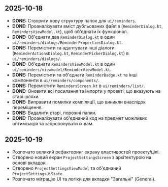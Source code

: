 ## 2025-10-18

- **DONE:** Створити нову структуру папок для `ui/reminders`.
- **DONE:** Проаналізувати вміст дубльованих файлів (`ReminderDialog.kt`, `RemindersViewModel.kt`), щоб об'єднати їх функціонал.
- **DONE:** Об'єднати два `ReminderDialog.kt` в один `ui/reminders/dialogs/ReminderPropertiesDialog.kt`.
- **DONE:** Перемістити та адаптувати інші діалоги (`ReminderActionsDialog.kt`, `ReminderPickerDialog.kt`) в `ui/reminders/dialogs/`.
- **DONE:** Об'єднати `RemindersViewModel.kt` в один `ui/reminders/viewmodel/ReminderViewModel.kt`.
- **DONE:** Перемістити та об'єднати `ReminderBadge.kt` та інші компоненти в `ui/reminders/components/`.
- **DONE:** Перемістити `RemindersScreen.kt` в `ui/reminders/list/`.
- **DONE:** Оновити всі посилання та імпорти у проекті, що вказують на старі шляхи.
- **DONE:** Виправити помилки компіляції, що виникли внаслідок переміщення.
- **DONE:** Видалити старі, порожні папки.
- **DONE:** Проаналізувати об'єднаний код на предмет можливих оптимізацій та запропонувати їх вам.

## 2025-10-19

- Розпочато великий рефакторинг екрану властивостей проекту/цілі.
- Створено новий екран `ProjectSettingsScreen` з архітектурою на основі вкладок.
- Створено `ProjectSettingsViewModel` та об'єднаний `ProjectSettingsUiState`.
- Розпочато міграцію UI та логіки для вкладки "Загальні" (General).
